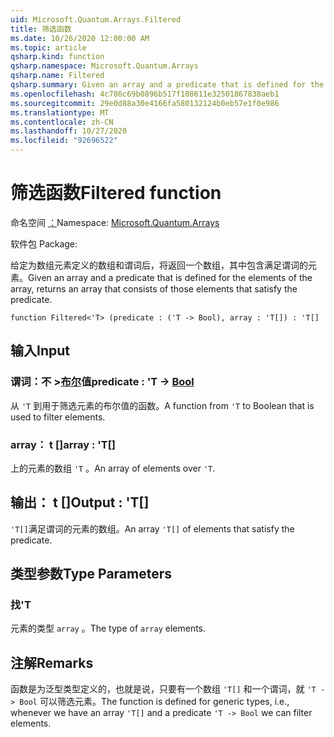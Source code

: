 ```yaml
---
uid: Microsoft.Quantum.Arrays.Filtered
title: 筛选函数
ms.date: 10/26/2020 12:00:00 AM
ms.topic: article
qsharp.kind: function
qsharp.namespace: Microsoft.Quantum.Arrays
qsharp.name: Filtered
qsharp.summary: Given an array and a predicate that is defined for the elements of the array, returns an array that consists of those elements that satisfy the predicate.
ms.openlocfilehash: 4c786c69b0896b517f108611e32501867838aeb1
ms.sourcegitcommit: 29e0d88a30e4166fa580132124b0eb57e1f0e986
ms.translationtype: MT
ms.contentlocale: zh-CN
ms.lasthandoff: 10/27/2020
ms.locfileid: "92696522"
---
```

# <a name="filtered-function"></a><span data-ttu-id="0b497-102">筛选函数</span><span class="sxs-lookup"><span data-stu-id="0b497-102">Filtered function</span></span>

<span data-ttu-id="0b497-103">命名空间 [：](xref:Microsoft.Quantum.Arrays)</span><span class="sxs-lookup"><span data-stu-id="0b497-103">Namespace: [Microsoft.Quantum.Arrays](xref:Microsoft.Quantum.Arrays)</span></span>

<span data-ttu-id="0b497-104">软件包 [](https://nuget.org/packages/)</span><span class="sxs-lookup"><span data-stu-id="0b497-104">Package: [](https://nuget.org/packages/)</span></span>


<span data-ttu-id="0b497-105">给定为数组元素定义的数组和谓词后，将返回一个数组，其中包含满足谓词的元素。</span><span class="sxs-lookup"><span data-stu-id="0b497-105">Given an array and a predicate that is defined for the elements of the array, returns an array that consists of those elements that satisfy the predicate.</span></span>

```qsharp
function Filtered<'T> (predicate : ('T -> Bool), array : 'T[]) : 'T[]
```


## <a name="input"></a><span data-ttu-id="0b497-106">输入</span><span class="sxs-lookup"><span data-stu-id="0b497-106">Input</span></span>

### <a name="predicate--t---bool"></a><span data-ttu-id="0b497-107">谓词：不 >[布尔](xref:microsoft.quantum.lang-ref.bool)值</span><span class="sxs-lookup"><span data-stu-id="0b497-107">predicate : 'T -> [Bool](xref:microsoft.quantum.lang-ref.bool)</span></span>

<span data-ttu-id="0b497-108">从 `'T` 到用于筛选元素的布尔值的函数。</span><span class="sxs-lookup"><span data-stu-id="0b497-108">A function from `'T` to Boolean that is used to filter elements.</span></span>


### <a name="array--t"></a><span data-ttu-id="0b497-109">array： t []</span><span class="sxs-lookup"><span data-stu-id="0b497-109">array : 'T[]</span></span>

<span data-ttu-id="0b497-110">上的元素的数组 `'T` 。</span><span class="sxs-lookup"><span data-stu-id="0b497-110">An array of elements over `'T`.</span></span>



## <a name="output--t"></a><span data-ttu-id="0b497-111">输出： t []</span><span class="sxs-lookup"><span data-stu-id="0b497-111">Output : 'T[]</span></span>

<span data-ttu-id="0b497-112">`'T[]`满足谓词的元素的数组。</span><span class="sxs-lookup"><span data-stu-id="0b497-112">An array `'T[]` of elements that satisfy the predicate.</span></span>

## <a name="type-parameters"></a><span data-ttu-id="0b497-113">类型参数</span><span class="sxs-lookup"><span data-stu-id="0b497-113">Type Parameters</span></span>

### <a name="t"></a><span data-ttu-id="0b497-114">找</span><span class="sxs-lookup"><span data-stu-id="0b497-114">'T</span></span>

<span data-ttu-id="0b497-115">元素的类型 `array` 。</span><span class="sxs-lookup"><span data-stu-id="0b497-115">The type of `array` elements.</span></span>

## <a name="remarks"></a><span data-ttu-id="0b497-116">注解</span><span class="sxs-lookup"><span data-stu-id="0b497-116">Remarks</span></span>

<span data-ttu-id="0b497-117">函数是为泛型类型定义的，也就是说，只要有一个数组 `'T[]` 和一个谓词，就 `'T -> Bool` 可以筛选元素。</span><span class="sxs-lookup"><span data-stu-id="0b497-117">The function is defined for generic types, i.e., whenever we have an array `'T[]` and a predicate `'T -> Bool` we can filter elements.</span></span>
